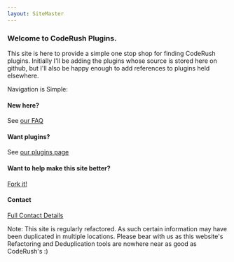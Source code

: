 ```yaml
---
layout: SiteMaster
---
```

### Welcome to CodeRush Plugins.
This site is here to provide a simple one stop shop for finding CodeRush plugins.
Initially I'll be adding the plugins whose source is stored here on github, but I'll also be happy enough to add references to plugins held elsewhere.

Navigation is Simple:

#### New here?
See [our FAQ](./FAQ.html)

#### Want plugins? 
See [our plugins page](./Plugins.html)

#### Want to help make this site better? 
[Fork it!](https://github.com/RoryBecker/CodeRushPlugins)

#### Contact
[Full Contact Details](./Contact.html)

Note: 
This site is regularly refactored. As such certain information may have been duplicated in multiple locations.
Please bear with us as this website's Refactoring and Deduplication tools are nowhere near as good as CodeRush's :)

